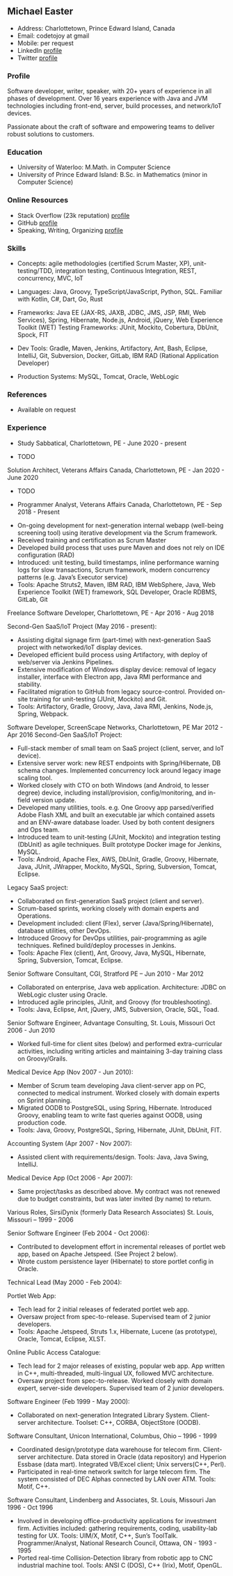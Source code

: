 
## Michael Easter

* Address: Charlottetown, Prince Edward Island, Canada
* Email: codetojoy at gmail
* Mobile: per request
* LinkedIn [profile](https://www.linkedin.com/in/michael-easter-24231316/)
* Twitter [profile](https://twitter.com/codetojoy)

### Profile

Software developer, writer, speaker, with 20+ years of experience in all phases of development.
Over 16 years experience with Java and JVM technologies including front-end, server, build processes, and network/IoT devices.

Passionate about the craft of software and empowering teams to deliver robust solutions to customers.

### Education

* University of Waterloo: M.Math. in Computer Science
* University of Prince Edward Island: B.Sc. in Mathematics (minor in Computer Science)

### Online Resources

* Stack Overflow (23k reputation) [profile](https://stackoverflow.com/users/12704/michael-easter)
* GitHub [profile](https://github.com/codetojoy)
* Speaking, Writing, Organizing [profile](https://bit.ly/2H2G0I4)

### Skills

* Concepts: agile methodologies (certified Scrum Master, XP), unit-testing/TDD, integration testing, Continuous Integration, REST, concurrency, MVC, IoT

* Languages: Java, Groovy, TypeScript/JavaScript, Python, SQL. Familiar with Kotlin, C#, Dart, Go, Rust 

* Frameworks: Java EE (JAX-RS, JAXB, JDBC, JMS, JSP, RMI, Web Services), Spring, Hibernate, Node.js, Android, jQuery, Web Experience Toolkit (WET) Testing Frameworks: JUnit, Mockito, Cobertura, DbUnit, Spock, FIT

* Dev Tools: Gradle, Maven, Jenkins, Artifactory, Ant, Bash, Eclipse, IntelliJ, Git, Subversion, Docker, GitLab, IBM RAD (Rational Application Developer)

* Production Systems: MySQL, Tomcat, Oracle, WebLogic

### References

* Available on request

### Experience

* Study Sabbatical, Charlottetown, PE - June 2020 - present

- TODO

Solution Architect, Veterans Affairs Canada, Charlottetown, PE - Jan 2020 - June 2020

- TODO 

* Programmer Analyst, Veterans Affairs Canada, Charlottetown, PE - Sep 2018 - Present
- On-going development for next-generation internal webapp (well-being screening tool) using iterative development via the Scrum framework.
- Received training and certification as Scrum Master
- Developed build process that uses pure Maven and does not rely on IDE configuration (RAD)
- Introduced: unit testing, build timestamps, inline performance warning logs for slow transactions, Scrum framework, modern concurrency patterns (e.g. Java’s Executor service)
- Tools: Apache Struts2, Maven, IBM RAD, IBM WebSphere, Java, Web Experience Toolkit (WET) framework, SQL Developer, Oracle RDBMS, GitLab, Git

Freelance Software Developer, Charlottetown, PE - Apr 2016 - Aug 2018

Second-Gen SaaS/IoT Project (May 2016 - present):
- Assisting digital signage firm (part-time) with next-generation SaaS project with networked/IoT display devices.
- Developed efficient build process using Artifactory, with deploy of web/server via Jenkins Pipelines.
- Extensive modification of Windows display device: removal of legacy installer, interface with Electron app, Java RMI performance and stability.
- Facilitated migration to GitHub from legacy source-control. Provided on-site training for unit-testing (JUnit, Mockito) and Git.
- Tools: Artifactory, Gradle, Groovy, Java, Java RMI, Jenkins, Node.js, Spring, Webpack.

Software Developer, ScreenScape Networks, Charlottetown, PE Mar 2012 - Apr 2016
Second-Gen SaaS/IoT Project:

- Full-stack member of small team on SaaS project (client, server, and IoT device).
- Extensive server work: new REST endpoints with Spring/Hibernate, DB schema
changes. Implemented concurrency lock around legacy image scaling tool.
- Worked closely with CTO on both Windows (and Android, to lesser degree) device, including install/provision, config/monitoring, and in-field version update.
- Developed many utilities, tools. e.g. One Groovy app parsed/verified Adobe Flash XML and built an executable jar which contained assets and an ENV-aware database loader. Used by both content designers and Ops team.
- Introduced team to unit-testing (JUnit, Mockito) and integration testing (DbUnit) as agile techniques. Built prototype Docker image for Jenkins, MySQL.
- Tools: Android, Apache Flex, AWS, DbUnit, Gradle, Groovy, Hibernate, Java, JUnit, JWrapper, Mockito, MySQL, Spring, Subversion, Tomcat, Eclipse.

Legacy SaaS project:

- Collaborated on first-generation SaaS project (client and server).
- Scrum-based sprints, working closely with domain experts and Operations.
- Development included: client (Flex), server (Java/Spring/Hibernate), database utilities, other DevOps.
- Introduced Groovy for DevOps utilities, pair-programming as agile techniques. Refined build/deploy processes in Jenkins.
- Tools: Apache Flex (client), Ant, Groovy, Java, MySQL, Hibernate, Spring, Subversion, Tomcat, Eclipse.

Senior Software Consultant, CGI, Stratford PE – Jun 2010 - Mar 2012

- Collaborated on enterprise, Java web application. Architecture: JDBC on WebLogic cluster using Oracle.
- Introduced agile principles, JUnit, and Groovy (for troubleshooting).
- Tools: Java, Eclipse, Ant, jQuery, JMS, Subversion, Oracle, SQL, Toad.

Senior Software Engineer, Advantage Consulting, St. Louis, Missouri Oct 2006 - Jun 2010

- Worked full-time for client sites (below) and performed extra-curricular activities, including writing articles and maintaining 3-day training class on Groovy/Grails.

Medical Device App (Nov 2007 - Jun 2010):

- Member of Scrum team developing Java client-server app on PC, connected to medical instrument. Worked closely with domain experts on Sprint planning.
- Migrated OODB to PostgreSQL, using Spring, Hibernate. Introduced Groovy, enabling team to write fast queries against OODB, using production code.
- Tools: Java, Groovy, PostgreSQL, Spring, Hibernate, JUnit, DbUnit, FIT.

Accounting System (Apr 2007 - Nov 2007):

- Assisted client with requirements/design. Tools: Java, Java Swing, IntelliJ.

Medical Device App (Oct 2006 - Apr 2007):

- Same project/tasks as described above. My contract was not renewed due to budget constraints, but was later invited (by name) to return.

Various Roles, SirsiDynix (formerly Data Research Associates) St. Louis, Missouri – 1999 - 2006

Senior Software Engineer (Feb 2004 - Oct 2006):

- Contributed to development effort in incremental releases of portlet web app, based on Apache Jetspeed. (See Project 2 below).
- Wrote custom persistence layer (Hibernate) to store portlet config in Oracle. 

Technical Lead (May 2000 - Feb 2004):

Portlet Web App:
- Tech lead for 2 initial releases of federated portlet web app.
- Oversaw project from spec-to-release. Supervised team of 2 junior developers.
- Tools: Apache Jetspeed, Struts 1.x, Hibernate, Lucene (as prototype), Oracle,
Tomcat, Eclipse, XLST.

Online Public Access Catalogue:

- Tech lead for 2 major releases of existing, popular web app. App written in C++, multi-threaded, multi-lingual UX, followed MVC architecture.
- Oversaw project from spec-to-release. Worked closely with domain expert, server-side developers. Supervised team of 2 junior developers.

Software Engineer (Feb 1999 - May 2000):

- Collaborated on next-generation Integrated Library System. Client-server architecture. Toolset: C++, CORBA, ObjectStore (OODB).

Software Consultant, Unicon International, Columbus, Ohio – 1996 - 1999

- Coordinated design/prototype data warehouse for telecom firm. Client-server architecture. Data stored in Oracle (data repository) and Hyperion Essbase (data mart). Integrated VB/Excel client; Unix servers(C++, Perl).
- Participated in real-time network switch for large telecom firm. The system consisted of DEC Alphas connected by LAN over ATM. Tools: Motif, C++.

Software Consultant, Lindenberg and Associates, St. Louis, Missouri Jan 1996 - Oct 1996

- Involved in developing office-productivity applications for investment firm.
Activities included: gathering requirements, coding, usability-lab testing for UX. Tools: UIM/X, Motif, C++, Sun’s ToolTalk.
Programmer/Analyst, National Research Council, Ottawa, ON - 1993 - 1995
- Ported real-time Collision-Detection library from robotic app to CNC industrial machine tool. Tools: ANSI C (DOS), C++ (Irix), Motif, OpenGL.
